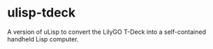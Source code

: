 # ulisp-tdeck
A version of uLisp to convert the LilyGO T-Deck into a self-contained handheld Lisp computer.
